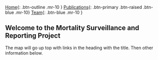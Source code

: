 [Home](https://mortality-surv-and-reporting-proj.github.io/){: .btn-outline .mr-10 } 
[Publications](http://www.google.com){: .btn-primary .btn-raised .btn-blue .mr-10} 
[Team](https://mortality-surv-and-reporting-proj.github.io/team){: .btn-blue .mr-10 } 
## Welcome to the Mortality Surveillance and Reporting Project 

The map will go up top with links in the heading with the title. Then other information below. 
